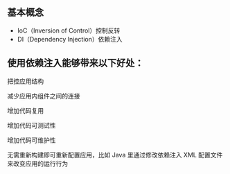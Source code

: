 

## 基本概念
- IoC（Inversion of Control）控制反转
- DI（Dependency Injection）依赖注入

## 使用依赖注入能够带来以下好处：

 把控应用结构
 
 减少应用内组件之间的连接
 
 增加代码复用
 
 增加代码可测试性
 
 增加代码可维护性
 
 无需重新构建即可重新配置应用，比如 Java 里通过修改依赖注入 XML 配置文件来改变应用的运行行为